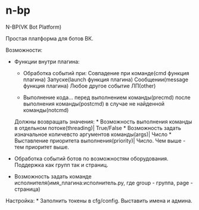 # n-bp
N-BP(VK Bot Platform)

Простая платформа для ботов ВК.

Возможности:
* Функции внутри плагина:
	* Обработка событий при:
		Совпадение при команде(cmd функция плагина)
		Запуске(launch функция плагина)
		Сообщении(message функция плагина)
		Любое другое событие ЛП(other)
	
	* Выполнение кода...
		перед выполнением команды(precmd)
		после выполнения команды(postcmd)
		в случае не найденной команды(notcmd)
	
	Должны возвращать значения:
		* Возможность выполнения команды в отдельном потоке(threading)| True/False
		* Возможность задать изначальное количевсто аргументов команды(args)| Число
		* Выставление приоритета выполнения(priority)| Число. Чем выше - тем приоритет выше.

* Обработка событий ботов по возможностям оборудования. Поддержка как групп так и страниц.
* Возможность задать команде исполнителя(имя_плагина:исполнитель.py, где group - группа, page - страница)

Настройка:
	* Заполнить токены в cfg/config. Выставить имена и админа.

